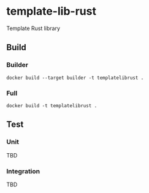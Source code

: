 # template-lib-rust
Template Rust library

## Build

### Builder
```
docker build --target builder -t templatelibrust .
```

### Full
```
docker build -t templatelibrust .
```

## Test

### Unit
TBD

### Integration
TBD
